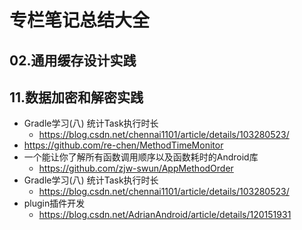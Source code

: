 # 专栏笔记总结大全




## 02.通用缓存设计实践



## 11.数据加密和解密实践























- Gradle学习(八) 统计Task执行时长
  - https://blog.csdn.net/chennai1101/article/details/103280523/
- https://github.com/re-chen/MethodTimeMonitor
- 一个能让你了解所有函数调用顺序以及函数耗时的Android库
  - https://github.com/zjw-swun/AppMethodOrder
- Gradle学习(八) 统计Task执行时长
    - https://blog.csdn.net/chennai1101/article/details/103280523/
- plugin插件开发
    - https://blog.csdn.net/AdrianAndroid/article/details/120151931
